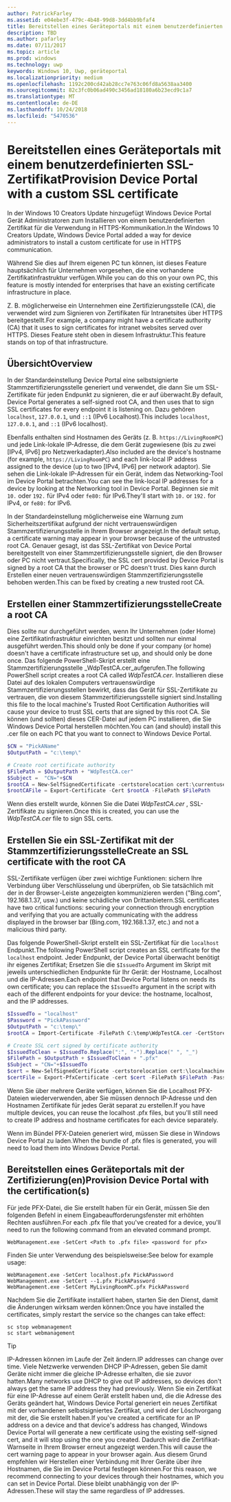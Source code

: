 ```yaml
---
author: PatrickFarley
ms.assetid: e04ebe3f-479c-4b48-99d8-3dd4bb9bfaf4
title: Bereitstellen eines Geräteportals mit einem benutzerdefinierten SSL-Zertifikat
description: TBD
ms.author: pafarley
ms.date: 07/11/2017
ms.topic: article
ms.prod: windows
ms.technology: uwp
keywords: Windows 10, Uwp, geräteportal
ms.localizationpriority: medium
ms.openlocfilehash: 1192c200cd42ab28cc7e763c06fd8a5638aa3400
ms.sourcegitcommit: 82c3fc0b06ad490c3456ad18180a6b23ecd9c1a7
ms.translationtype: MT
ms.contentlocale: de-DE
ms.lasthandoff: 10/24/2018
ms.locfileid: "5470536"
---
```

# <a name="provision-device-portal-with-a-custom-ssl-certificate"></a><span data-ttu-id="d32b5-104">Bereitstellen eines Geräteportals mit einem benutzerdefinierten SSL-Zertifikat</span><span class="sxs-lookup"><span data-stu-id="d32b5-104">Provision Device Portal with a custom SSL certificate</span></span>
<span data-ttu-id="d32b5-105">In der Windows 10 Creators Update hinzugefügt Windows Device Portal Gerät Administratoren zum Installieren von einem benutzerdefinierten Zertifikat für die Verwendung in HTTPS-Kommunikation.</span><span class="sxs-lookup"><span data-stu-id="d32b5-105">In the Windows 10 Creators Update, Windows Device Portal added a way for device administrators to install a custom certificate for use in HTTPS communication.</span></span> 

<span data-ttu-id="d32b5-106">Während Sie dies auf Ihrem eigenen PC tun können, ist dieses Feature hauptsächlich für Unternehmen vorgesehen, die eine vorhandene Zertifikatinfrastruktur verfügen.</span><span class="sxs-lookup"><span data-stu-id="d32b5-106">While you can do this on your own PC, this feature is mostly intended for enterprises that have an existing certificate infrastructure in place.</span></span>  

<span data-ttu-id="d32b5-107">Z. B. möglicherweise ein Unternehmen eine Zertifizierungsstelle (CA), die verwendet wird zum Signieren von Zertifikaten für Intranetsites über HTTPS bereitgestellt.</span><span class="sxs-lookup"><span data-stu-id="d32b5-107">For example, a company might have a certificate authority (CA) that it uses to sign certificates for intranet websites served over HTTPS.</span></span> <span data-ttu-id="d32b5-108">Dieses Feature steht oben in diesem Infrastruktur.</span><span class="sxs-lookup"><span data-stu-id="d32b5-108">This feature stands on top of that infrastructure.</span></span> 

## <a name="overview"></a><span data-ttu-id="d32b5-109">Übersicht</span><span class="sxs-lookup"><span data-stu-id="d32b5-109">Overview</span></span>
<span data-ttu-id="d32b5-110">In der Standardeinstellung Device Portal eine selbstsignierte Stammzertifizierungsstelle generiert und verwendet, die dann Sie um SSL-Zertifikate für jeden Endpunkt zu signieren, die er auf überwacht.</span><span class="sxs-lookup"><span data-stu-id="d32b5-110">By default, Device Portal generates a self-signed root CA, and then uses that to sign SSL certificates for every endpoint it is listening on.</span></span> <span data-ttu-id="d32b5-111">Dazu gehören `localhost`, `127.0.0.1`, und `::1` (IPv6 Localhost).</span><span class="sxs-lookup"><span data-stu-id="d32b5-111">This includes `localhost`, `127.0.0.1`, and `::1` (IPv6 localhost).</span></span>

<span data-ttu-id="d32b5-112">Ebenfalls enthalten sind Hostnamen des Geräts (z. B. `https://LivingRoomPC`) und jede Link-lokale IP-Adresse, die dem Gerät zugewiesene (bis zu zwei [IPv4, IPv6] pro Netzwerkadapter).</span><span class="sxs-lookup"><span data-stu-id="d32b5-112">Also included are the device's hostname (for example, `https://LivingRoomPC`) and each link-local IP address assigned to the device (up to two [IPv4, IPv6] per network adaptor).</span></span> <span data-ttu-id="d32b5-113">Sie sehen die Link-lokale IP-Adressen für ein Gerät, indem das Networking-Tool im Device Portal betrachten.</span><span class="sxs-lookup"><span data-stu-id="d32b5-113">You can see the link-local IP addresses for a device by looking at the Networking tool in Device Portal.</span></span> <span data-ttu-id="d32b5-114">Beginnen sie mit `10.` oder `192.` für IPv4 oder `fe80:` für IPv6.</span><span class="sxs-lookup"><span data-stu-id="d32b5-114">They'll start with `10.` or `192.` for IPv4, or `fe80:` for IPv6.</span></span> 

<span data-ttu-id="d32b5-115">In der Standardeinstellung möglicherweise eine Warnung zum Sicherheitszertifikat aufgrund der nicht vertrauenswürdigen Stammzertifizierungsstelle in Ihrem Browser angezeigt.</span><span class="sxs-lookup"><span data-stu-id="d32b5-115">In the default setup, a certificate warning may appear in your browser because of the untrusted root CA.</span></span> <span data-ttu-id="d32b5-116">Genauer gesagt, ist das SSL-Zertifikat von Device Portal bereitgestellt von einer Stammzertifizierungsstelle signiert, die den Browser oder PC nicht vertraut.</span><span class="sxs-lookup"><span data-stu-id="d32b5-116">Specifically, the SSL cert provided by Device Portal is signed by a root CA that the browser or PC doesn't trust.</span></span> <span data-ttu-id="d32b5-117">Dies kann durch Erstellen einer neuen vertrauenswürdigen Stammzertifizierungsstelle behoben werden.</span><span class="sxs-lookup"><span data-stu-id="d32b5-117">This can be fixed by creating a new trusted root CA.</span></span>

## <a name="create-a-root-ca"></a><span data-ttu-id="d32b5-118">Erstellen einer Stammzertifizierungsstelle</span><span class="sxs-lookup"><span data-stu-id="d32b5-118">Create a root CA</span></span>

<span data-ttu-id="d32b5-119">Dies sollte nur durchgeführt werden, wenn Ihr Unternehmen (oder Home) eine Zertifikatinfrastruktur einrichten besitzt und sollten nur einmal ausgeführt werden.</span><span class="sxs-lookup"><span data-stu-id="d32b5-119">This should only be done if your company (or home) doesn't have a certificate infrastructure set up, and should only be done once.</span></span> <span data-ttu-id="d32b5-120">Das folgende PowerShell-Skript erstellt eine Stammzertifizierungsstelle _WdpTestCA.cer_aufgerufen.</span><span class="sxs-lookup"><span data-stu-id="d32b5-120">The following PowerShell script creates a root CA called _WdpTestCA.cer_.</span></span> <span data-ttu-id="d32b5-121">Installieren diese Datei auf des lokalen Computers vertrauenswürdige Stammzertifizierungsstellen bewirkt, dass das Gerät für SSL-Zertifikate zu vertrauen, die von diesem Stammzertifizierungsstelle signiert sind.</span><span class="sxs-lookup"><span data-stu-id="d32b5-121">Installing this file to the local machine's Trusted Root Certification Authorities will cause your device to trust SSL certs that are signed by this root CA.</span></span> <span data-ttu-id="d32b5-122">Sie können (und sollten) dieses CER-Datei auf jedem PC installieren, die Sie Windows Device Portal herstellen möchten.</span><span class="sxs-lookup"><span data-stu-id="d32b5-122">You can (and should) install this .cer file on each PC that you want to connect to Windows Device Portal.</span></span>  

```PowerShell
$CN = "PickAName"
$OutputPath = "c:\temp\"

# Create root certificate authority
$FilePath = $OutputPath + "WdpTestCA.cer"
$Subject =  "CN="+$CN
$rootCA = New-SelfSignedCertificate -certstorelocation cert:\currentuser\my -Subject $Subject -HashAlgorithm "SHA512" -KeyUsage CertSign,CRLSign
$rootCAFile = Export-Certificate -Cert $rootCA -FilePath $FilePath
```

<span data-ttu-id="d32b5-123">Wenn dies erstellt wurde, können Sie die Datei _WdpTestCA.cer_ , SSL-Zertifikate zu signieren.</span><span class="sxs-lookup"><span data-stu-id="d32b5-123">Once this is created, you can use the _WdpTestCA.cer_ file to sign SSL certs.</span></span> 

## <a name="create-an-ssl-certificate-with-the-root-ca"></a><span data-ttu-id="d32b5-124">Erstellen Sie ein SSL-Zertifikat mit der Stammzertifizierungsstelle</span><span class="sxs-lookup"><span data-stu-id="d32b5-124">Create an SSL certificate with the root CA</span></span>

<span data-ttu-id="d32b5-125">SSL-Zertifikate verfügen über zwei wichtige Funktionen: sichern Ihre Verbindung über Verschlüsselung und überprüfen, ob Sie tatsächlich mit der in der Browser-Leiste angezeigten kommunizieren werden ("Bing.com", 192.168.1.37, usw.) und keine schädliche von Drittanbietern.</span><span class="sxs-lookup"><span data-stu-id="d32b5-125">SSL certificates have two critical functions: securing your connection through encryption and verifying that you are actually communicating with the address displayed in the browser bar (Bing.com, 192.168.1.37, etc.) and not a malicious third party.</span></span>

<span data-ttu-id="d32b5-126">Das folgende PowerShell-Skript erstellt ein SSL-Zertifikat für die `localhost` Endpunkt.</span><span class="sxs-lookup"><span data-stu-id="d32b5-126">The following PowerShell script creates an SSL certificate for the `localhost` endpoint.</span></span> <span data-ttu-id="d32b5-127">Jeder Endpunkt, der Device Portal überwacht benötigt ihr eigenes Zertifikat; Ersetzen Sie die `$IssuedTo` Argument im Skript mit jeweils unterschiedlichen Endpunkte für Ihr Gerät: der Hostname, Localhost und die IP-Adressen.</span><span class="sxs-lookup"><span data-stu-id="d32b5-127">Each endpoint that Device Portal listens on needs its own certificate; you can replace the `$IssuedTo` argument in the script with each of the different endpoints for your device: the hostname, localhost, and the IP addresses.</span></span>

```PowerShell
$IssuedTo = "localhost"
$Password = "PickAPassword"
$OutputPath = "c:\temp\"
$rootCA = Import-Certificate -FilePath C:\temp\WdpTestCA.cer -CertStoreLocation Cert:\CurrentUser\My\

# Create SSL cert signed by certificate authority
$IssuedToClean = $IssuedTo.Replace(":", "-").Replace(" ", "_")
$FilePath = $OutputPath + $IssuedToClean + ".pfx"
$Subject = "CN="+$IssuedTo
$cert = New-SelfSignedCertificate -certstorelocation cert:\localmachine\my -Subject $Subject -DnsName $IssuedTo -Signer $rootCA -HashAlgorithm "SHA512"
$certFile = Export-PfxCertificate -cert $cert -FilePath $FilePath -Password (ConvertTo-SecureString -String $Password -Force -AsPlainText)
```

<span data-ttu-id="d32b5-128">Wenn Sie über mehrere Geräte verfügen, können Sie die Localhost PFX-Dateien wiederverwenden, aber Sie müssen dennoch IP-Adresse und den Hostnamen Zertifikate für jedes Gerät separat zu erstellen.</span><span class="sxs-lookup"><span data-stu-id="d32b5-128">If you have multiple devices, you can reuse the localhost .pfx files, but you'll still need to create IP address and hostname certificates for each device separately.</span></span>

<span data-ttu-id="d32b5-129">Wenn im Bündel PFX-Dateien generiert wird, müssen Sie diese in Windows Device Portal zu laden.</span><span class="sxs-lookup"><span data-stu-id="d32b5-129">When the bundle of .pfx files is generated, you will need to load them into Windows Device Portal.</span></span> 

## <a name="provision-device-portal-with-the-certifications"></a><span data-ttu-id="d32b5-130">Bereitstellen eines Geräteportals mit der Zertifizierung(en)</span><span class="sxs-lookup"><span data-stu-id="d32b5-130">Provision Device Portal with the certification(s)</span></span>

<span data-ttu-id="d32b5-131">Für jede PFX-Datei, die Sie erstellt haben für ein Gerät, müssen Sie den folgenden Befehl in einem Eingabeaufforderungsfenster mit erhöhten Rechten ausführen.</span><span class="sxs-lookup"><span data-stu-id="d32b5-131">For each .pfx file that you've created for a device, you'll need to run the following command from an elevated command prompt.</span></span>

```
WebManagement.exe -SetCert <Path to .pfx file> <password for pfx> 
```

<span data-ttu-id="d32b5-132">Finden Sie unter Verwendung des beispielsweise:</span><span class="sxs-lookup"><span data-stu-id="d32b5-132">See below for example usage:</span></span>
```
WebManagement.exe -SetCert localhost.pfx PickAPassword
WebManagement.exe -SetCert --1.pfx PickAPassword
WebManagement.exe -SetCert MyLivingRoomPC.pfx PickAPassword
```

<span data-ttu-id="d32b5-133">Nachdem Sie die Zertifikate installiert haben, starten Sie den Dienst, damit die Änderungen wirksam werden können:</span><span class="sxs-lookup"><span data-stu-id="d32b5-133">Once you have installed the certificates, simply restart the service so the changes can take effect:</span></span>

```
sc stop webmanagement
sc start webmanagement
```

> [!TIP]
> <span data-ttu-id="d32b5-134">IP-Adressen können im Laufe der Zeit ändern.</span><span class="sxs-lookup"><span data-stu-id="d32b5-134">IP addresses can change over time.</span></span>
<span data-ttu-id="d32b5-135">Viele Netzwerke verwenden DHCP IP-Adressen, geben Sie damit Geräte nicht immer die gleiche IP-Adresse erhalten, die sie zuvor hatten.</span><span class="sxs-lookup"><span data-stu-id="d32b5-135">Many networks use DHCP to give out IP addresses, so devices don't always get the same IP address they had previously.</span></span> <span data-ttu-id="d32b5-136">Wenn Sie ein Zertifikat für eine IP-Adresse auf einem Gerät erstellt haben und, die die Adresse des Geräts geändert hat, Windows Device Portal generiert ein neues Zertifikat mit der vorhandenen selbstsigniertes Zertifikat, und wird der Löschvorgang mit der, die Sie erstellt haben.</span><span class="sxs-lookup"><span data-stu-id="d32b5-136">If you've created a certificate for an IP address on a device and that device's address has changed, Windows Device Portal will generate a new certificate using the existing self-signed cert, and it will stop using the one you created.</span></span> <span data-ttu-id="d32b5-137">Dadurch wird die Zertifikat-Warnseite in Ihrem Browser erneut angezeigt werden.</span><span class="sxs-lookup"><span data-stu-id="d32b5-137">This will cause the cert warning page to appear in your browser again.</span></span> <span data-ttu-id="d32b5-138">Aus diesem Grund empfehlen wir Herstellen einer Verbindung mit Ihrer Geräte über ihre Hostnamen, die Sie im Device Portal festlegen können.</span><span class="sxs-lookup"><span data-stu-id="d32b5-138">For this reason, we recommend connecting to your devices through their hostnames, which you can set in Device Portal.</span></span> <span data-ttu-id="d32b5-139">Diese bleibt unabhängig von der IP-Adressen.</span><span class="sxs-lookup"><span data-stu-id="d32b5-139">These will stay the same regardless of IP addresses.</span></span>
